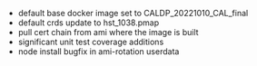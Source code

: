 - default base docker image set to CALDP_20221010_CAL_final
- default crds update to hst_1038.pmap
- pull cert chain from ami where the image is built
- significant unit test coverage additions
- node install bugfix in ami-rotation userdata

